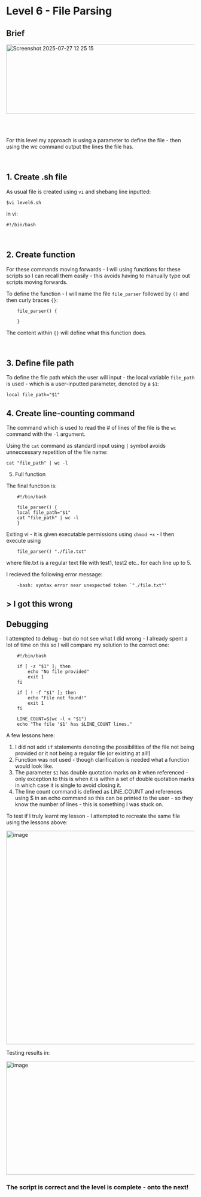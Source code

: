 # Level 6 - File Parsing

## Brief
<img width="1092" height="185" alt="Screenshot 2025-07-27 12 25 15" src="https://github.com/user-attachments/assets/428d317f-c1ef-4bf4-a3d3-d9be9b870b83" />

<br><br>

For this level my approach is using a parameter to define the file - then using the wc command output the lines the file has.

<br>

## 1. Create .sh file

As usual file is created using `vi` and shebang line inputted:

    $vi level6.sh

in vi:

    #!/bin/bash

<br>

## 2. Create function

For these commands moving forwards - I will using functions for these scripts so I can recall them easily - this avoids having to manually type out scripts moving forwards.

To define the function - I will name the file `file_parser` followed by `()` and then curly braces `{}`:

        file_parser() {
        
        }

The content within `{}` will define what this function does.

<br>

## 3. Define file path

To define the file path which the user will input - the local variable `file_path` is used - which is a user-inputted parameter, denoted by a `$1`:

    local file_path="$1"

## 4. Create line-counting command

The command which is used to read the # of lines of the file is the `wc` command with the `-l` argument. 

Using the `cat` command as standard input using `|` symbol avoids unneccessary repetition of the file name:

    cat "file_path" | wc -l

5. Full function

The final function is:

        #!/bin/bash

        file_parser() {
        local file_path="$1"
        cat "file_path" | wc -l
        }

Exiting vi - it is given executable permissions using `chmod +x` - I then execute using
        
        file_parser() "./file.txt"

where file.txt is a regular text file with test1, test2 etc.. for each line up to 5.

I recieved the following error message:

        -bash: syntax error near unexpected token `"./file.txt"'

## > I got this wrong

## Debugging

I attempted to debug - but do not see what I did wrong - I already spent a lot of time on this so I will compare my solution to the correct one:

        #!/bin/bash

        if [ -z "$1" ]; then
            echo "No file provided"
            exit 1
        fi
        
        if [ ! -f "$1" ]; then
            echo "File not found!"
            exit 1
        fi
        
        LINE_COUNT=$(wc -l < "$1")
        echo "The file '$1' has $LINE_COUNT lines."

A few lessons here:

 1. I did not add `if` statements denoting the possibilities of the file not being provided or it not being a regular file (or existing at all!)
 2. Function was not used - though clarification is needed what a function would look like.
 3. The parameter `$1` has double quotation marks on it when referenced - only exception to this is when it is within a set of double quotation marks in which case it is single to avoid closing it.
 4. The line count command is defined as LINE_COUNT and references using $ in an echo command so this can be printed to the user - so they know the number of lines - this is something I was stuck on.

To test if I truly learnt my lesson - I attempted to recreate the same file using the lessons above:

<img width="1077" height="569" alt="image" src="https://github.com/user-attachments/assets/8f780691-5a74-44f8-82d9-ff56a95d5d21" />

Testing results in:

<img width="1133" height="303" alt="image" src="https://github.com/user-attachments/assets/3861c1bf-3bcb-4feb-b1c6-3419c0855d4a" />

### The script is correct and the level is complete - onto the next!
